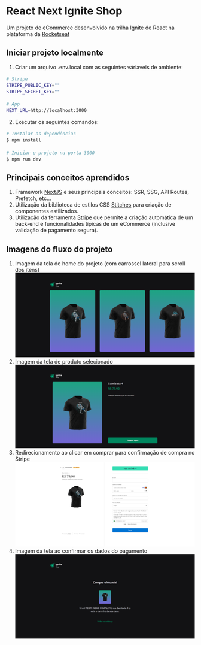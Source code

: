 # React Next Ignite Shop
Um projeto de eCommerce desenvolvido na trilha Ignite de React na plataforma da [Rocketseat](https://rocketseat.com.br)
## Iniciar projeto localmente
1. Criar um arquivo .env.local com as seguintes váriaveis de ambiente:
```bash
# Stripe
STRIPE_PUBLIC_KEY=""
STRIPE_SECRET_KEY=""

# App
NEXT_URL=http://localhost:3000
```

2. Executar os seguintes comandos:
```bash
# Instalar as dependências
$ npm install

# Iniciar o projeto na porta 3000
$ npm run dev
```
## Principais conceitos aprendidos
1. Framework [NextJS](https://nextjs.org/) e seus principais conceitos: SSR, SSG, API Routes, Prefetch, etc...
2. Utilização da biblioteca de estilos CSS [Stitches](https://stitches.dev/) para criação de componentes estilizados.
3. Utilização da ferramenta [Stripe](https://stripe.com/docs/js) que permite a criação automática de um back-end e funcionalidades típicas de um eCommerce (inclusive validação de pagamento segura).
   
## Imagens do fluxo do projeto
1. Imagem da tela de home do projeto (com carrossel lateral para scroll dos itens)
![Imagem da home](https://github.com/brayan-jordan/react-next-ignite-shop/blob/master/docs/home.png)
2. Imagem da tela de produto selecionado
![Imagem de produto selecionado](https://github.com/brayan-jordan/react-next-ignite-shop/blob/master/docs/product.png)
3. Redirecionamento ao clicar em comprar para confirmação de compra no Stripe
![Imagem da tela de confirmação de compra no Stripe](https://github.com/brayan-jordan/react-next-ignite-shop/blob/master/docs/checkout.png)
4. Imagem da tela ao confirmar os dados do pagamento
![Imagem da tela de de compra confirmada](https://github.com/brayan-jordan/react-next-ignite-shop/blob/master/docs/success.png)
